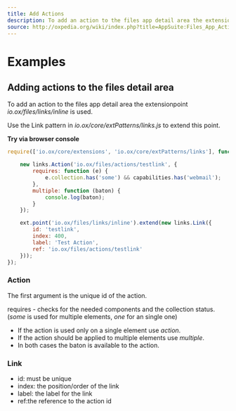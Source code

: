 ```yaml
---
title: Add Actions 
description: To add an action to the files app detail area the extensionpoint io.ox/files/links/inline is used.
source: http://oxpedia.org/wiki/index.php?title=AppSuite:Files_App_Actions
---
```


# Examples

## Adding actions to the files detail area

To add an action to the files app detail area the extensionpoint _io.ox/files/links/inline_ is used.

Use the Link pattern in _io.ox/core/extPatterns/links.js_ to extend this point.

__Try via browser console__

```javascript
require(['io.ox/core/extensions', 'io.ox/core/extPatterns/links'], function (ext, links) {

    new links.Action('io.ox/files/actions/testlink', {
        requires: function (e) {
            e.collection.has('some') && capabilities.has('webmail');
        },
        multiple: function (baton) {
            console.log(baton);
        }
    });

    ext.point('io.ox/files/links/inline').extend(new links.Link({
        id: 'testlink',
        index: 400,
        label: 'Test Action',
        ref: 'io.ox/files/actions/testlink'
    }));
});
```

### Action

The first argument is the unique id of the action. 

requires - checks for the needed components and the collection status. (_some_ is used for multiple elements, _one_ for an single one)

- If the action is used only on a single element use _action_.
- If the action should be applied to multiple elements use _multiple_.
- In both cases the baton is available to the action.

### Link

- id: must be unique
- index: the position/order of the link
- label:  the label for the link
- ref:the reference to the action id
